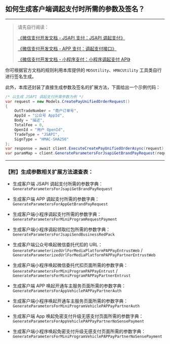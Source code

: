 ﻿## 如何生成客户端调起支付时所需的参数及签名？

---

> 请先自行阅读：
>
> [《微信支付开发文档 - JSAPI 支付：JSAPI 调起支付》](https://pay.weixin.qq.com/wiki/doc/api/jsapi.php?chapter=7_7&index=6)
>
> [《微信支付开发文档 - APP 支付：调起支付接口》](https://pay.weixin.qq.com/wiki/doc/api/app/app.php?chapter=9_12&index=2)
>
> [《微信支付开发文档 - 小程序支付：小程序调起支付 API》](https://pay.weixin.qq.com/wiki/doc/api/wxa/wxa_api.php?chapter=7_7&index=5)

你可根据官方文档的规则利用本库提供的 `MD5Utility`、`HMACUtility` 工具类自行进行签名生成。

此外，本库还封装了直接生成参数及签名的扩展方法，下面给出一个示例代码：

```csharp
/* 以生成 JSAPI 调起支付所需参数为例 */
var request = new Models.CreatePayUnifiedOrderRequest()
{
    OutTradeNumber = "商户订单号",
    AppId = "公众号 AppId",
    Body = "描述",
    TotalFee = 0,
    OpenId = "用户 OpenId",
    TradeType = "JSAPI",
    SignType = "HMAC-SHA256"
};
var response = await client.ExecuteCreatePayUnifiedOrderAsync(request);
var paramMap = client.GenerateParametersForJsapiGetBrandPayRequest(request.AppId, response.PrepayId, request.SignType);
```

---

### 【附】生成参数相关扩展方法速查表：

-   生成客户端 JSAPI 调起支付所需的参数字典：`GenerateParametersForJsapiGetBrandPayRequest`

-   生成客户端 APP 调起支付所需的参数字典：`GenerateParametersForAppGetBrandPayRequest`

-   生成客户端小程序调起支付所需的参数字典：`GenerateParametersForMiniProgramRequestPayment`

-   生成客户端小程序调起领取红包所需的参数字典：`GenerateParametersForJsapiSendBusinessRedPack`

-   生成客户端公众号唤起微信委托代扣的 URL：`GenerateParameterizedUrlForMediaPlatformPAPPayEntrustWeb` /  `GenerateParameterizedUrlForMediaPlatformPAPPayPartnerEntrustWeb`

-   生成客户端小程序唤起微信委托代扣页面所需的参数字典：`GenerateParametersForMiniProgramPAPPayEntrust` / `GenerateParametersForMiniProgramPAPPayPartnerEntrust`

-   生成客户端 APP 唤起开通车主服务页面所需的参数字典：`GenerateParametersForAppVehiclePAPPayPartnerAuth`

-   生成客户端小程序唤起开通车主服务页面所需的参数字典：`GenerateParametersForMiniProgramVehiclePAPPayPartnerAuth`

-   生成客户端 App 唤起免密支付升级无感支付页面所需的参数字典：`GenerateParametersForAppVehiclePAPPayPartnerNoSensePayment`

-   生成客户端小程序唤起免密支付升级无感支付页面所需的参数字典：`GenerateParametersForMiniProgramVehiclePAPPayPartnerNoSensePayment`
